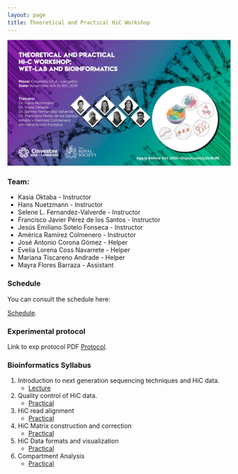 ```yaml
---
layout: page
title: Theoretical and Practical HiC Workshop
---
```


![](img/Flyer_HiC_Workshop.jpg)

### Team:

* Kasia Oktaba - Instructor
* Hans Nuetzmann - Instructor
* Selene L. Fernandez-Valverde - Instructor
* Francisco Javier Pérez de los Santos - Instructor
* Jesús Emiliano Sotelo Fonseca - Instructor
* América Ramírez Colmenero - Instructor
* José Antonio Corona Gómez - Helper
* Evelia Lorena Coss Navarrete - Helper
* Mariana Tiscareno Andrade - Helper
* Mayra Flores Barraza - Assistant

### Schedule

You can consult the schedule here: 

[Schedule](https://docs.google.com/document/d/1ToIqbE2ANcaL2NIeprm4A3_wXU54vLlRay7s1IzhuKo/edit?usp=sharing).

### Experimental protocol

Link to exp protocol PDF
[Protocol](SLIDES/Hi_C_workshop_protocol_Final.pdf).

### Bioinformatics Syllabus

1. Introduction to next generation sequencing techniques and HiC data. 
	* [Lecture]()
2. Quality control of HiC data.
	* [Practical](01-quality.html)
3. HiC read alignment
	* [Practical](03-hicup.html)
5. HiC Matrix construction and correction
	* [Practical](04-matrix.html)
8. HiC Data formats and visualization
	* [Practical](05-visualization.html)
9. Compartment Analysis
	* [Practical](06-feature_calling.html)
	
<!--
10. Peak calling 
	* [Practical](08-peaks.html)
11. Differential interactions
	* [Practical](09-diffinteractions.html)
--> 





